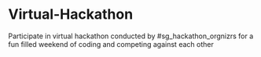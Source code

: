 # Virtual-Hackathon
Participate in virtual hackathon conducted by #sg_hackathon_orgnizrs for a fun filled weekend of coding and competing against each other
